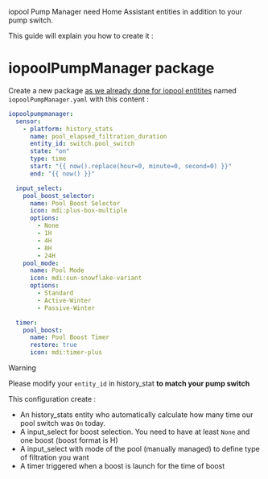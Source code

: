 iopool Pump Manager need Home Assistant entities in addition to your pump switch.

This guide will explain you how to create it :

# iopoolPumpManager package

Create a new package [as we already done for iopool entitites](iopool_entities.md) named `iopoolPumpManager.yaml` with this content :

```yaml
iopoolpumpmanager:
  sensor:
    - platform: history_stats
      name: pool_elapsed_filtration_duration
      entity_id: switch.pool_switch
      state: "on"
      type: time
      start: "{{ now().replace(hour=0, minute=0, second=0) }}"
      end: "{{ now() }}"

  input_select:
    pool_boost_selector:
      name: Pool Boost Selector
      icon: mdi:plus-box-multiple
      options:
        - None
        - 1H
        - 4H
        - 8H
        - 24H
    pool_mode:
      name: Pool Mode
      icon: mdi:sun-snowflake-variant
      options:
        - Standard
        - Active-Winter
        - Passive-Winter

  timer:
    pool_boost:
      name: Pool Boost Timer
      restore: true
      icon: mdi:timer-plus
```

> [!WARNING]
> 
> Please modify your `entity_id` in history_stat __to match your pump switch__

This configuration create :
- An history_stats entity who automatically calculate  how many time our pool switch was `On` today.
- A input_select for boost selection. You need to have at least `None` and one boost (boost format is <NumberOfHour>H)
- A input_select with mode of the pool (manually managed) to define type of filtration you want
- A timer triggered when a boost is launch for the time of boost